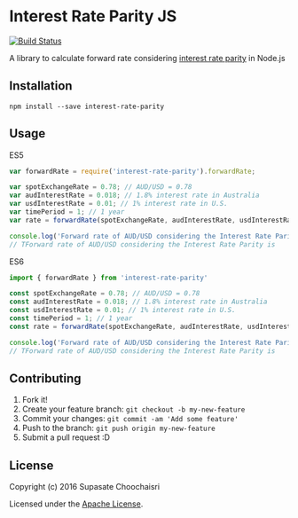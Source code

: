 # Interest Rate Parity JS

[![Build Status](https://travis-ci.org/supasate/Intereset-Rate-Parity-JS.svg?branch=master)](https://travis-ci.org/supasate/Interest-Rate-Parity-JS)

A library to calculate forward rate considering [interest rate parity](https://en.wikipedia.org/wiki/Interest_rate_parity) in Node.js

## Installation

`npm install --save interest-rate-parity`

## Usage

ES5
``` javascript
var forwardRate = require('interest-rate-parity').forwardRate;

var spotExchangeRate = 0.78; // AUD/USD = 0.78
var audInterestRate = 0.018; // 1.8% interest rate in Australia
var usdInterestRate = 0.01; // 1% interest rate in U.S.
var timePeriod = 1; // 1 year
var rate = forwardRate(spotExchangeRate, audInterestRate, usdInterestRate);

console.log('Forward rate of AUD/USD considering the Interest Rate Parity is ' + rate);
// TForward rate of AUD/USD considering the Interest Rate Parity is
```

ES6
``` javascript
import { forwardRate } from 'interest-rate-parity'

const spotExchangeRate = 0.78; // AUD/USD = 0.78
const audInterestRate = 0.018; // 1.8% interest rate in Australia
const usdInterestRate = 0.01; // 1% interest rate in U.S.
const timePeriod = 1; // 1 year
const rate = forwardRate(spotExchangeRate, audInterestRate, usdInterestRate);

console.log('Forward rate of AUD/USD considering the Interest Rate Parity is ' + rate);
// TForward rate of AUD/USD considering the Interest Rate Parity is
```


## Contributing

1. Fork it!
2. Create your feature branch: `git checkout -b my-new-feature`
3. Commit your changes: `git commit -am 'Add some feature'`
4. Push to the branch: `git push origin my-new-feature`
5. Submit a pull request :D


## License

Copyright (c) 2016 Supasate Choochaisri

Licensed under the [Apache License](https://github.com/supasate/Interest-Rate-Parity-JS/blob/master/LICENSE).
